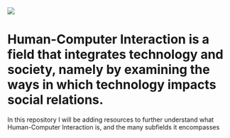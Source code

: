 <img src="https://github.com/acsanchezr/whatIsHCI/blob/main/imgs/title_whatIsHCI.png">

# Human-Computer Interaction is a field that integrates technology and society, namely by examining the ways in which technology impacts social relations.

In this repository I will be adding resources to further understand what Human-Computer Interaction is, and the many subfields it encompasses
